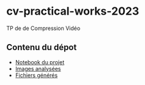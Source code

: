 # cv-practical-works-2023
TP de de Compression Vidéo

## Contenu du dépot
 * [Notebook du projet](./notebook.ipynb)
 * [Images analysées](./images)
 * [Fichiers générés](./outputs) 
